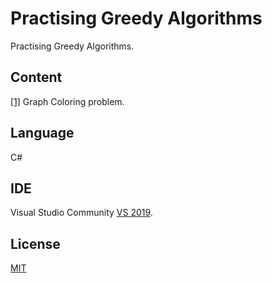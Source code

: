# Practising Greedy Algorithms

Practising  Greedy Algorithms.

## Content

[[1]](/GraphColoring) Graph Coloring problem.

## Language
C#

## IDE

Visual Studio Community [VS 2019](https://visualstudio.microsoft.com/es/vs/).

## License
[MIT](https://choosealicense.com/licenses/mit/)
